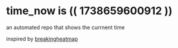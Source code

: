 # time_now is (( 1738659600912 ))

an automated repo that shows the currnent time

inspired by [breakingheatmap](https://github.com/breakingheatmap/breakingheatmap)